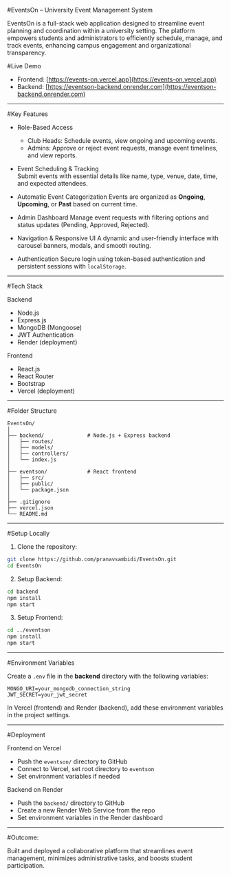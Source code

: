 #EventsOn – University Event Management System

EventsOn is a full-stack web application designed to streamline event planning and coordination within a university setting. 
The platform empowers students and administrators to efficiently schedule, manage, and track events, enhancing campus engagement and organizational transparency.

#Live Demo

- Frontend: [https://events-on.vercel.app](https://events-on.vercel.app)  
- Backend: [https://eventson-backend.onrender.com](https://eventson-backend.onrender.com)

---

#Key Features

- Role-Based Access  
  - Club Heads: Schedule events, view ongoing and upcoming events.  
  - Admins: Approve or reject event requests, manage event timelines, and view reports.

- Event Scheduling & Tracking  
  Submit events with essential details like name, type, venue, date, time, and expected attendees.

- Automatic Event Categorization 
  Events are organized as **Ongoing**, **Upcoming**, or **Past** based on current time.

- Admin Dashboard
  Manage event requests with filtering options and status updates (Pending, Approved, Rejected).

- Navigation & Responsive UI
  A dynamic and user-friendly interface with carousel banners, modals, and smooth routing.

- Authentication
  Secure login using token-based authentication and persistent sessions with `localStorage`.

---

#Tech Stack

Backend
- Node.js
- Express.js
- MongoDB (Mongoose)
- JWT Authentication
- Render (deployment)

Frontend
- React.js
- React Router
- Bootstrap
- Vercel (deployment)

---

#Folder Structure

```
EventsOn/
│
├── backend/              # Node.js + Express backend
│   ├── routes/
│   ├── models/
│   ├── controllers/
│   └── index.js
│
├── eventson/             # React frontend
│   ├── src/
│   ├── public/
│   └── package.json
│
├── .gitignore
├── vercel.json
└── README.md
```

---

#Setup Locally

1. Clone the repository:
```bash
git clone https://github.com/pranavsambidi/EventsOn.git
cd EventsOn
```

2. Setup Backend:
```bash
cd backend
npm install
npm start
```

3. Setup Frontend:
```bash
cd ../eventson
npm install
npm start
```

---

#Environment Variables

Create a `.env` file in the **backend** directory with the following variables:

```
MONGO_URI=your_mongodb_connection_string
JWT_SECRET=your_jwt_secret
```

In Vercel (frontend) and Render (backend), add these environment variables in the project settings.

---

#Deployment

Frontend on Vercel
- Push the `eventson/` directory to GitHub
- Connect to Vercel, set root directory to `eventson`
- Set environment variables if needed

Backend on Render
- Push the `backend/` directory to GitHub
- Create a new Render Web Service from the repo
- Set environment variables in the Render dashboard

---
#Outcome:

Built and deployed a collaborative platform that streamlines event management, minimizes administrative tasks, and boosts student participation.



